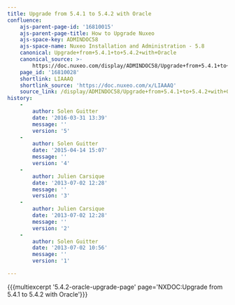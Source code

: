```yaml
---
title: Upgrade from 5.4.1 to 5.4.2 with Oracle
confluence:
    ajs-parent-page-id: '16810015'
    ajs-parent-page-title: How to Upgrade Nuxeo
    ajs-space-key: ADMINDOC58
    ajs-space-name: Nuxeo Installation and Administration - 5.8
    canonical: Upgrade+from+5.4.1+to+5.4.2+with+Oracle
    canonical_source: >-
        https://doc.nuxeo.com/display/ADMINDOC58/Upgrade+from+5.4.1+to+5.4.2+with+Oracle
    page_id: '16810028'
    shortlink: LIAAAQ
    shortlink_source: 'https://doc.nuxeo.com/x/LIAAAQ'
    source_link: /display/ADMINDOC58/Upgrade+from+5.4.1+to+5.4.2+with+Oracle
history:
    - 
        author: Solen Guitter
        date: '2016-03-31 13:39'
        message: ''
        version: '5'
    - 
        author: Solen Guitter
        date: '2015-04-14 15:07'
        message: ''
        version: '4'
    - 
        author: Julien Carsique
        date: '2013-07-02 12:28'
        message: ''
        version: '3'
    - 
        author: Julien Carsique
        date: '2013-07-02 12:28'
        message: ''
        version: '2'
    - 
        author: Solen Guitter
        date: '2013-07-02 10:56'
        message: ''
        version: '1'

---
```

{{{multiexcerpt '5.4.2-oracle-upgrade-page' page='NXDOC:Upgrade from 5.4.1 to 5.4.2 with Oracle'}}}

&nbsp;